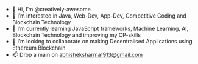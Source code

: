 - 👋 Hi, I’m @creatively-awesome
- 👀 I’m interested in Java, Web-Dev, App-Dev, Competitive Coding and Blockchain Technology
- 🌱 I’m currently learning JavaScript frameworks, Machine Learning, AI, Blockchain Technology and improving my CP-skills
- 💞️ I’m looking to collaborate on making Decentralised Applications using Ethereum Blockchain
- 📫 Drop a main on abhisheksharma1913@gmail.com

<!---
creatively-awesome/creatively-awesome is a ✨ special ✨ repository because its `README.md` (this file) appears on your GitHub profile.
You can click the Preview link to take a look at your changes.
--->

